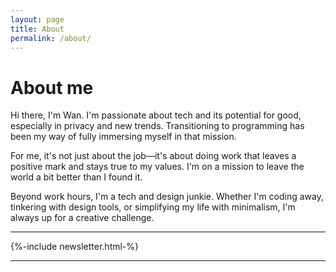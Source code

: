 ```yaml
---
layout: page
title: About
permalink: /about/
---
```


<h1>About me</h1>

Hi there, I'm Wan. I'm passionate about tech and its potential for good, especially in privacy and new trends. Transitioning to programming has been my way of fully immersing myself in that mission.

For me, it's not just about the job—it's about doing work that leaves a positive mark and stays true to my values. I'm on a mission to leave the world a bit better than I found it.

Beyond work hours, I'm a tech and design junkie. Whether I'm coding away, tinkering with design tools, or simplifying my life with minimalism, I'm always up for a creative challenge.

<hr>
{%-include newsletter.html-%}
<hr>